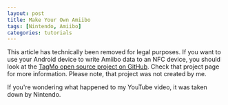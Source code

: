 ```yaml
---
layout: post
title: Make Your Own Amiibo
tags: [Nintendo, Amiibo]
categories: tutorials
---
```


This article has technically been removed for legal purposes. If you want to use your Android device to write Amiibo data to an NFC device, you should look at the [TagMo open source project on GitHub](https://github.com/HiddenRamblings/TagMo). Check that project page for more information. Please note, that project was not created by me.

If you're wondering what happened to my YouTube video, it was taken down by Nintendo.
